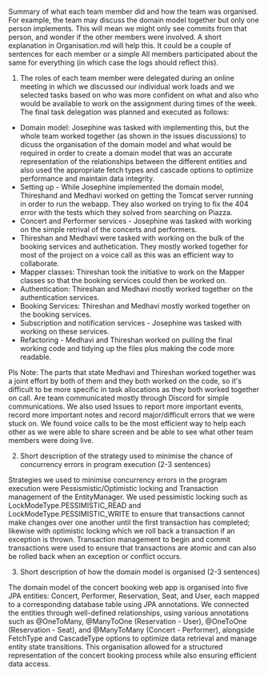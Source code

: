 Summary of what each team member did and how the team was organised. For example, the team may discuss the domain model together but only one person implements. This will mean we might only see commits from that person, and wonder if the other members were involved. A short explanation in Organisation.md will help this. It could be a couple of sentences for each member or a simple All members participated about the same for everything (in which case the logs should reflect this).

1. The roles of each team member were delegated during an online meeting in which we discussed our individual work loads and we selected tasks based on who was more confident on what and also who would be available to work on the assignment during times of the week.
The final task delegation was planned and executed as follows:

- Domain model: Josephine was tasked with implementing this, but the whole team worked together (as shown in the issues discussions) to dicuss the organisation of the domain model and what would be required in order to create a domain model that was an accurate representation of the relationships between the different entities and also used the appropriate fetch types and cascade options to optimize performance and maintain data integrity.
- Setting up - While Josephine implemented the domain model, Thireshand and Medhavi worked on getting the Tomcat server running in order to run the webapp. They also worked on trying to fix the 404 error with the tests which they solved from searching on Piazza.
- Concert and Performer services - Josephine was tasked with working on the simple retrival of the concerts and performers.
- Thireshan and Medhavi were tasked with working on the bulk of the booking services and authetication. They mostly worked together for most of the project on a voice call as this was an efficient way to collaborate.
- Mapper classes: Thireshan took the initiative to work on the Mapper classes so that the booking services could then be worked on. 
- Authentication: Thireshan and Medhavi mostly worked together on the authentication services.   
- Booking Services: Thireshan and Medhavi mostly worked together on the booking services.   
- Subscription and notification services - Josephine was tasked with working on these services.
- Refactoring - Medhavi and Thireshan worked on pulling the final working code and tidying up the files plus making the code more readable.

Pls Note: The parts that state Medhavi and Thireshan worked together was a joint effort by both of them and they both worked on the code, so it's difficult to be more specific in task allocations as they both worked together on call. 
Are team communicated mostly through Discord for simple communications. We also used Issues to report more important events, record more important notes and record major/difficult errors that we were stuck on. We found voice calls to be the most efficient way to help each other as we were able to share screen and be able to see what other team members were doing live.


2. Short description of the strategy used to minimise the chance of concurrency errors in program execution (2-3 sentences)

Strategies we used to minimise concurrency errors in the program execution were Pessismistic/Optimistic locking and Transaction management of the EntityManager.
We used pessimistic locking such as LockModeType.PESSIMISTIC_READ and LockModeType.PESSIMISTIC_WRITE to ensure that transactions cannot make changes over one another until the first transaction has completed; likewise with optimistic locking which we roll back a transaction if an exception is thrown. Transaction management to begin and commit transactions were used to ensure that transactions are atomic and can also be rolled back when an exception or conflict occurs.

3. Short description of how the domain model is organised (2-3 sentences)

The domain model of the concert booking web app is organised into five JPA entities: Concert, Performer, Reservation, Seat, and User, each mapped to a corresponding database table using JPA annotations. We connected the entities through well-defined relationships, using various annotations such as @OneToMany, @ManyToOne (Reservation - User), @OneToOne (Reservation - Seat), and @ManyToMany (Concert - Performer), alongside FetchType and CascadeType options to optimize data retrieval and manage entity state transitions. This organisation allowed for a structured representation of the concert booking process while also ensuring efficient data access.
